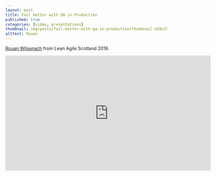 ```yaml
---
layout: post
title: Fail better with QA in Production
published: true
categories: [video, presentations]
thumbnail: img/posts/fail-better-with-qa-in-production/thumbnail-420x255.webp
alttext: Rouan
---
```


<a href="https://twitter.com/rouanw">Rouan Wilsenach</a> from Lean Agile Scotland 2019.

<iframe src="https://player.vimeo.com/video/373227610" width="640" height="360" frameborder="0" allow="autoplay; fullscreen" allowfullscreen></iframe>